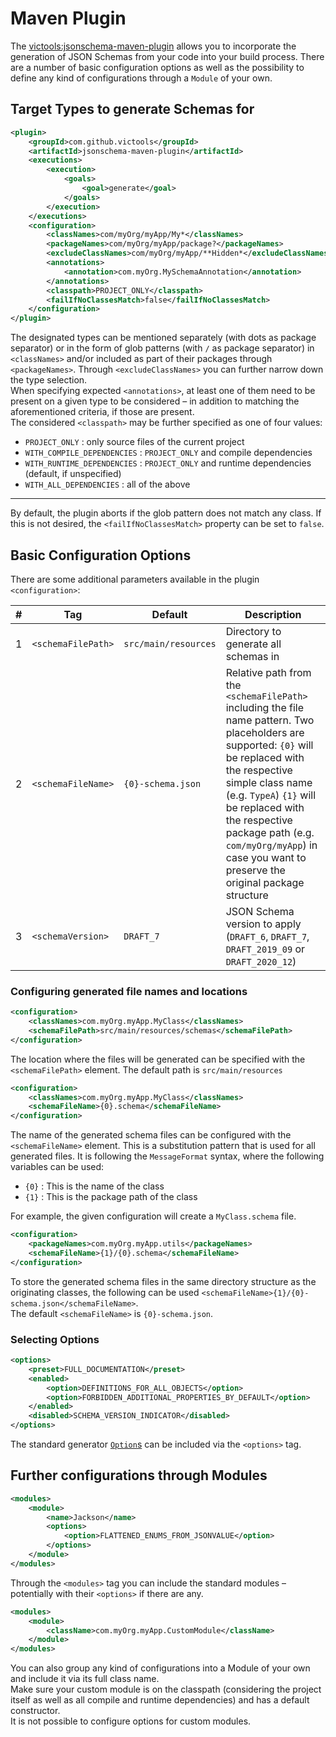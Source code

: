 # Maven Plugin
The [victools:jsonschema-maven-plugin](https://github.com/victools/jsonschema-generator/tree/master/jsonschema-maven-plugin) allows you to incorporate the generation of JSON Schemas from your code into your build process.
There are a number of basic configuration options as well as the possibility to define any kind of configurations through a `Module` of your own.

## Target Types to generate Schemas for
```xml
<plugin>
    <groupId>com.github.victools</groupId>
    <artifactId>jsonschema-maven-plugin</artifactId>
    <executions>
        <execution>
            <goals>
                <goal>generate</goal>
            </goals>
        </execution>
    </executions>
    <configuration>
        <classNames>com/myOrg/myApp/My*</classNames>
        <packageNames>com/myOrg/myApp/package?</packageNames>
        <excludeClassNames>com/myOrg/myApp/**Hidden*</excludeClassNames>
        <annotations>
            <annotation>com.myOrg.MySchemaAnnotation</annotation>
        </annotations>
        <classpath>PROJECT_ONLY</classpath>
        <failIfNoClassesMatch>false</failIfNoClassesMatch>
    </configuration>
</plugin>
```

The designated types can be mentioned separately (with dots as package separator) or in the form of glob patterns (with `/` as package separator) in `<classNames>` and/or included as part of their packages through `<packageNames>`. Through `<excludeClassNames>` you can further narrow down the type selection.   
When specifying expected `<annotations>`, at least one of them need to be present on a given type to be considered – in addition to matching the aforementioned criteria, if those are present.   
The considered `<classpath>` may be further specified as one of four values:
- `PROJECT_ONLY` : only source files of the current project
- `WITH_COMPILE_DEPENDENCIES` : `PROJECT_ONLY` and compile dependencies
- `WITH_RUNTIME_DEPENDENCIES` : `PROJECT_ONLY` and runtime dependencies (default, if unspecified)
- `WITH_ALL_DEPENDENCIES` : all of the above

----

By default, the plugin aborts if the glob pattern does not match any class. If this is not desired, the `<failIfNoClassesMatch>` property can be set to `false`.

## Basic Configuration Options
There are some additional parameters available in the plugin `<configuration>`:

| #   | Tag                | Default              | Description                                                                                                                                                                                                                                                                                                                         |
|-----|--------------------|----------------------|-------------------------------------------------------------------------------------------------------------------------------------------------------------------------------------------------------------------------------------------------------------------------------------------------------------------------------------|
| 1   | `<schemaFilePath>` | `src/main/resources` | Directory to generate all schemas in                                                                                                                                                                                                                                                                                                |
| 2   | `<schemaFileName>` | `{0}-schema.json`    | Relative path from the `<schemaFilePath>` including the file name pattern. Two placeholders are supported: `{0}` will be replaced with the respective simple class name (e.g. `TypeA`) `{1}` will be replaced with the respective package path (e.g. `com/myOrg/myApp`) in case you want to preserve the original package structure |
| 3   | `<schemaVersion>`  | `DRAFT_7`            | JSON Schema version to apply (`DRAFT_6`, `DRAFT_7`, `DRAFT_2019_09` or `DRAFT_2020_12`)                                                                                                                                                                                                                                             |


### Configuring generated file names and locations
```xml
<configuration>
    <classNames>com.myOrg.myApp.MyClass</classNames>
    <schemaFilePath>src/main/resources/schemas</schemaFilePath>
</configuration>
```
The location where the files will be generated can be specified with the `<schemaFilePath>` element.
The default path is `src/main/resources`

```xml
<configuration>
    <classNames>com.myOrg.myApp.MyClass</classNames>
    <schemaFileName>{0}.schema</schemaFileName>
</configuration>
```
The name of the generated schema files can be configured with the `<schemaFileName>` element.
This is a substitution pattern that is used for all generated files. It is following the `MessageFormat` syntax,
where the following variables can be used:
 - `{0}` : This is the name of the class
 - `{1}` : This is the package path of the class

For example, the given configuration will create a `MyClass.schema` file.

```xml
<configuration>
    <packageNames>com.myOrg.myApp.utils</packageNames>
    <schemaFileName>{1}/{0}.schema</schemaFileName>
</configuration>
```
To store the generated schema files in the same directory structure as the originating classes, the following can be used `<schemaFileName>{1}/{0}-schema.json</schemaFileName>`.   
The default `<schemaFileName>` is `{0}-schema.json`.

### Selecting Options

```xml
<options>
    <preset>FULL_DOCUMENTATION</preset>
    <enabled>
        <option>DEFINITIONS_FOR_ALL_OBJECTS</option>
        <option>FORBIDDEN_ADDITIONAL_PROPERTIES_BY_DEFAULT</option>
    </enabled>
    <disabled>SCHEMA_VERSION_INDICATOR</disabled>
</options>
```

The standard generator [`Option`s](#generator-options) can be included via the `<options>` tag.

## Further configurations through Modules
```xml
<modules>
    <module>
        <name>Jackson</name>
        <options>
            <option>FLATTENED_ENUMS_FROM_JSONVALUE</option>
        </options>
    </module>
</modules>
```

Through the `<modules>` tag you can include the standard modules – potentially with their `<options>` if there are any.

```xml
<modules>
    <module>
        <className>com.myOrg.myApp.CustomModule</className>
    </module>
</modules>
```

You can also group any kind of configurations into a Module of your own and include it via its full class name.   
Make sure your custom module is on the classpath (considering the project itself as well as all compile and runtime dependencies) and has a default constructor.    
It is not possible to configure options for custom modules.
